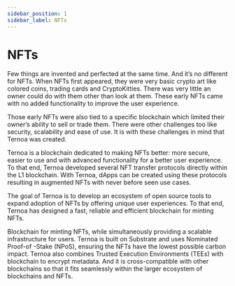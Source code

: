 ```yaml
---
sidebar_position: 1
sidebar_label: NFTs
---
```


# NFTs

Few things are invented and perfected at the same time. And it’s no different for NFTs.
When NFTs first appeared, they were very basic crypto art like colored coins, trading cards and CryptoKitties. There was very little an owner could do with them other than look at them. These early NFTs came with no added functionality to improve the user experience.

Those early NFTs were also tied to a specific blockchain which limited their owner’s ability to sell or trade them. There were other challenges too like security, scalability and ease of use. It is with these challenges in mind that Ternoa was created.

Ternoa is a blockchain dedicated to making NFTs better: more secure, easier to use and with advanced functionality for a better user experience. To that end, Ternoa developed several NFT transfer protocols directly within the L1 blockchain. With Ternoa, dApps can be created using these protocols resulting in augmented NFTs with never before seen use cases.

The goal of Ternoa is to develop an ecosystem of open source tools to expand adoption of NFTs by offering unique user experiences. To that end, Ternoa has designed a fast, reliable and efficient blockchain for minting NFTs.

Blockchain for minting NFTs, while simultaneously providing a scalable infrastructure for users.
Ternoa is built on Substrate and uses Nominated Proof-of -Stake (NPoS), ensuring the NFTs have the lowest possible carbon impact. Ternoa also combines Trusted Execution Environments (TEEs) with blockchain to encrypt metadata. And it is cross-compatible with other blockchains so that it fits seamlessly within the larger ecosystem of blockchains and NFTs.

